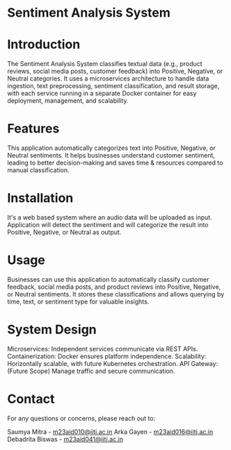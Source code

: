 # Sentiment Analysis System 


# Introduction
The Sentiment Analysis System classifies textual data (e.g., product reviews, social media posts, customer feedback) into Positive, Negative, or Neutral categories. 
It uses a microservices architecture to handle data ingestion, text preprocessing, sentiment classification, and result storage, with each service running in a separate Docker container for easy deployment, management, and scalability.


# Features
This application automatically categorizes text into Positive, Negative, or Neutral sentiments.
It helps businesses understand customer sentiment, leading to better decision-making and saves time & resources compared to manual classification.



# Installation
It's a web based system where an audio data will be uploaded as input.
Application will detect the sentiment and will categorize the result into Positive, Negative, or Neutral as output.


# Usage
Businesses can use this application to automatically classify customer feedback, social media posts, and product reviews into Positive, Negative, or Neutral sentiments. 
It stores these classifications and allows querying by time, text, or sentiment type for valuable insights.


# System Design
Microservices: Independent services communicate via REST APIs.
Containerization: Docker ensures platform independence.
Scalability: Horizontally scalable, with future Kubernetes orchestration.
API Gateway: (Future Scope) Manage traffic and secure communication.


# Contact
For any questions or concerns, please reach out to:

Saumya Mitra - m23aid010@iitj.ac.in
Arka Gayen - m23aid016@iitj.ac.in
Debadrita Biswas - m23aid041@iitj.ac.in